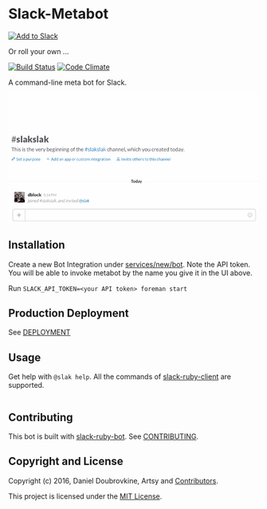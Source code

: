 Slack-Metabot
=============

[![Add to Slack](https://platform.slack-edge.com/img/add_to_slack@2x.png)](http://slack-metabot.herokuapp.com)

Or roll your own ...

[![Build Status](https://travis-ci.org/dblock/slack-metabot.svg)](https://travis-ci.org/dblock/slack-metabot)
[![Code Climate](https://codeclimate.com/github/dblock/slack-metabot/badges/gpa.svg)](https://codeclimate.com/github/dblock/slack-metabot)

A command-line meta bot for Slack.

![](public/img/slak.gif)

## Installation

Create a new Bot Integration under [services/new/bot](http://slack.com/services/new/bot). Note the API token.
You will be able to invoke metabot by the name you give it in the UI above.

Run `SLACK_API_TOKEN=<your API token> foreman start`

## Production Deployment

See [DEPLOYMENT](DEPLOYMENT.md)

## Usage

Get help with `@slak help`. All the commands of [slack-ruby-client](https://github.com/dblock/slack-ruby-client#command-line-client) are supported.

```

```


## Contributing

This bot is built with [slack-ruby-bot](https://github.com/dblock/slack-ruby-bot). See [CONTRIBUTING](CONTRIBUTING.md).

## Copyright and License

Copyright (c) 2016, Daniel Doubrovkine, Artsy and [Contributors](CHANGELOG.md).

This project is licensed under the [MIT License](LICENSE.md).
